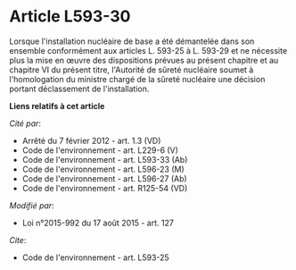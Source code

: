 # Article L593-30

Lorsque l'installation nucléaire de base a été démantelée dans son ensemble conformément aux articles L. 593-25 à L. 593-29
et ne nécessite plus la mise en œuvre des dispositions prévues au présent chapitre et au chapitre VI du présent titre,
l'Autorité de sûreté nucléaire soumet à l'homologation du ministre chargé de la sûreté nucléaire une décision portant
déclassement de l'installation.

**Liens relatifs à cet article**

_Cité par_:

  - Arrêté du 7 février 2012 - art. 1.3 (VD)
  - Code de l'environnement - art. L229-6 (V)
  - Code de l'environnement - art. L593-33 (Ab)
  - Code de l'environnement - art. L596-23 (M)
  - Code de l'environnement - art. L596-27 (Ab)
  - Code de l'environnement - art. R125-54 (VD)

_Modifié par_:

  - Loi n°2015-992 du 17 août 2015 - art. 127

_Cite_:

  - Code de l'environnement - art. L593-25
